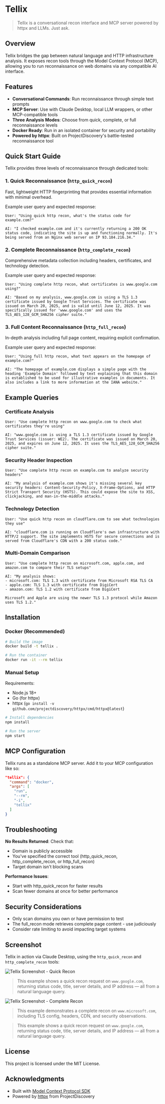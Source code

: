 # Tellix

> Tellix is a conversational recon interface and MCP server powered by httpx and LLMs. Just ask.

&#x20;&#x20;

## Overview

Tellix bridges the gap between natural language and HTTP infrastructure analysis. It exposes recon tools through the Model Context Protocol (MCP), allowing you to run reconnaissance on web domains via any compatible AI interface.

## Features

- **Conversational Commands**: Run reconnaissance through simple text prompts
- **MCP Server**: Use with Claude Desktop, local LLM wrappers, or other MCP-compatible tools
- **Three Analysis Modes**: Choose from quick, complete, or full reconnaissance levels
- **Docker Ready**: Run in an isolated container for security and portability
- **Powered by httpx**: Built on ProjectDiscovery's battle-tested reconnaissance tool

## Quick Start Guide

Tellix provides three levels of reconnaissance through dedicated tools:

### 1. Quick Reconnaissance (`http_quick_recon`)

Fast, lightweight HTTP fingerprinting that provides essential information with minimal overhead.

Example user query and expected response:

```
User: "Using quick http recon, what's the status code for example.com?"

AI: "I checked example.com and it's currently returning a 200 OK status code, indicating the site is up and functioning normally. It's being served from an Nginx web server on IP 93.184.216.34."
```

### 2. Complete Reconnaissance (`http_complete_recon`)

Comprehensive metadata collection including headers, certificates, and technology detection.

Example user query and expected response:

```
User: "Using complete http recon, what certificates is www.google.com using?"

AI: "Based on my analysis, www.google.com is using a TLS 1.3 certificate issued by Google Trust Services. The certificate was issued on March 20, 2025, and is valid until June 12, 2025. It was specifically issued for 'www.google.com' and uses the TLS_AES_128_GCM_SHA256 cipher suite."
```

### 3. Full Content Reconnaissance (`http_full_recon`)

In-depth analysis including full page content, requiring explicit confirmation.

Example user query and expected response:

```
User: "Using full http recon, what text appears on the homepage of example.com?"

AI: "The homepage of example.com displays a simple page with the heading 'Example Domain' followed by text explaining that this domain is established to be used for illustrative examples in documents. It also includes a link to more information at the IANA website."
```

## Example Queries

### Certificate Analysis

```
User: "Use complete http recon on www.google.com to check what certificates they're using"

AI: "www.google.com is using a TLS 1.3 certificate issued by Google Trust Services (issuer: WE2). The certificate was issued on March 20, 2025, and expires on June 12, 2025. It uses the TLS_AES_128_GCM_SHA256 cipher suite."
```

### Security Header Inspection

```
User: "Use complete http recon on example.com to analyze security headers"

AI: "My analysis of example.com shows it's missing several key security headers: Content-Security-Policy, X-Frame-Options, and HTTP Strict Transport Security (HSTS). This could expose the site to XSS, clickjacking, and man-in-the-middle attacks."
```

### Technology Detection

```
User: "Use quick http recon on cloudflare.com to see what technologies they use"

AI: "cloudflare.com is running on Cloudflare's own infrastructure with HTTP/2 support. The site implements HSTS for secure connections and is served from Cloudflare's CDN with a 200 status code."
```

### Multi-Domain Comparison

```
User: "Use complete http recon on microsoft.com, apple.com, and amazon.com to compare their TLS setups"

AI: "My analysis shows:
- microsoft.com: TLS 1.3 with certificate from Microsoft RSA TLS CA
- apple.com: TLS 1.3 with certificate from DigiCert
- amazon.com: TLS 1.2 with certificate from DigiCert

Microsoft and Apple are using the newer TLS 1.3 protocol while Amazon uses TLS 1.2."
```

## Installation

### Docker (Recommended)

```bash
# Build the image
docker build -t tellix .

# Run the container
docker run -it --rm tellix
```

### Manual Setup

Requirements:

- Node.js 18+
- Go (for httpx)
- httpx (`go install -v github.com/projectdiscovery/httpx/cmd/httpx@latest`)

```bash
# Install dependencies
npm install

# Run the server
npm start
```

## MCP Configuration

Tellix runs as a standalone MCP server. Add it to your MCP configuration like so:

```json
"tellix": {
  "command": "docker",
  "args": [
    "run",
    "--rm",
    "-i",
    "tellix"
  ]
}
```

## Troubleshooting

**No Results Returned**: Check that:

- Domain is publicly accessible
- You've specified the correct tool (http\_quick\_recon, http\_complete\_recon, or http\_full\_recon)
- Target domain isn't blocking scans

**Performance Issues**:

- Start with http\_quick\_recon for faster results
- Scan fewer domains at once for better performance

## Security Considerations

- Only scan domains you own or have permission to test
- The full\_recon mode retrieves complete page content - use judiciously
- Consider rate limiting to avoid impacting target systems

## Screenshot

Tellix in action via Claude Desktop, using the `http_quick_recon` and `http_complete_recon` tools:

![Tellix Screenshot - Quick Recon](docs/tellix-screenshot-01.png)

> This example shows a quick recon request on `www.google.com`, returning status code, title, server details, and IP address — all from a natural language query.

![Tellix Screenshot - Complete Recon](docs/tellix-screenshot-02.png)

> This example demonstrates a complete recon on `www.microsoft.com`, including TLS config, headers, CDN, and security observations.



> This example shows a quick recon request on `www.google.com`, returning status code, title, server details, and IP address — all from a natural language query.

## License

This project is licensed under the MIT License.

## Acknowledgments

- Built with [Model Context Protocol SDK](https://modelcontextprotocol.io/introduction)
- Powered by [httpx](https://github.com/projectdiscovery/httpx) from ProjectDiscovery


